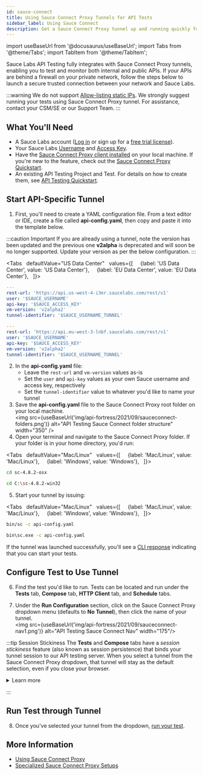 ```yaml
---
id: sauce-connect
title: Using Sauce Connect Proxy Tunnels for API Tests
sidebar_label: Using Sauce Connect
description: Get a Sauce Connect Proxy tunnel up and running quickly for your API tests.
---
```


import useBaseUrl from '@docusaurus/useBaseUrl';
import Tabs from '@theme/Tabs';
import TabItem from '@theme/TabItem';

Sauce Labs API Testing fully integrates with Sauce Connect Proxy tunnels, enabling you to test and monitor both internal and public APIs. If your APIs are behind a firewall on your private network, follow the steps below to launch a secure trusted connection between your network and Sauce Labs.

:::warning
We do not support [Allow-listing static IPs](/basics/data-center-endpoints/). We strongly suggest running your tests using Sauce Connect Proxy tunnel. For assistance, contact your CSM/SE or our Support Team.
:::

## What You'll Need

- A Sauce Labs account ([Log in](https://accounts.saucelabs.com/am/XUI/#login/) or sign up for a [free trial license](https://saucelabs.com/sign-up)).
- Your Sauce Labs [Username](https://app.saucelabs.com/user-settings) and [Access Key](https://app.saucelabs.com/user-settings).
- Have the [Sauce Connect Proxy client installed](/secure-connections/sauce-connect/installation/) on your local machine. If you're new to the feature, check out the [Sauce Connect Proxy Quickstart](/secure-connections/sauce-connect/quickstart/).
- An existing API Testing Project and Test. For details on how to create them, see [API Testing Quickstart](/api-testing/quickstart/).

## Start API-Specific Tunnel

1. First, you'll need to create a YAML configuration file. From a text editor or IDE, create a file called **api-config.yaml**, then copy and paste it into the template below.

:::caution Important
If you are already using a tunnel, note the version has been updated and the previous one **v2alpha** is deprecated and will soon be no longer supported. Update your version as per the below configuration.
:::

<Tabs
  defaultValue="US Data Center"
  values={[
    {label: 'US Data Center', value: 'US Data Center'},
    {label: 'EU Data Center', value: 'EU Data Center'},
  ]}>

  <TabItem value="US Data Center">

```yaml
---
rest-url: 'https://api.us-west-4-i3er.saucelabs.com/rest/v1'
user: '$SAUCE_USERNAME'
api-key: '$SAUCE_ACCESS_KEY'
vm-version: 'v2alpha2'
tunnel-identifier: '$SAUCE_USERNAME_TUNNEL'
```

  </TabItem>
  <TabItem value="EU Data Center">

```yaml
---
rest-url: 'https://api.eu-west-3-lnbf.saucelabs.com/rest/v1'
user: '$SAUCE_USERNAME'
api-key: '$SAUCE_ACCESS_KEY'
vm-version: 'v2alpha2'
tunnel-identifier: '$SAUCE_USERNAME_TUNNEL'
```

  </TabItem>
  </Tabs>

2. In the **api-config.yaml** file:
   - Leave the `rest-url` and `vm-version` values as-is
   - Set the `user` and `api-key` values as your own Sauce username and access key, respectively
   - Set the `tunnel-identifier` value to whatever you'd like to name your tunnel
3. Save the **api-config.yaml** file to the Sauce Connect Proxy root folder on your local machine. <br/>
   <img src={useBaseUrl('img/api-fortress/2021/09/sauceconnect-folders.png')} alt="API Testing Sauce Connect folder structure" width="350" />
4. Open your terminal and navigate to the Sauce Connect Proxy folder. If your folder is in your home directory, you'd run:

<Tabs
  defaultValue="Mac/Linux"
  values={[
    {label: 'Mac/Linux', value: 'Mac/Linux'},
    {label: 'Windows', value: 'Windows'},
  ]}>

  <TabItem value="Mac/Linux">

```bash
cd sc-4.8.2-osx
```

  </TabItem>
  <TabItem value="Windows">

```bash
cd C:\sc-4.8.2-win32
```

  </TabItem>
  </Tabs>

5. Start your tunnel by issuing:

<Tabs
  defaultValue="Mac/Linux"
  values={[
    {label: 'Mac/Linux', value: 'Mac/Linux'},
    {label: 'Windows', value: 'Windows'},
  ]}>

  <TabItem value="Mac/Linux">

```bash
bin/sc -c api-config.yaml
```

  </TabItem>
  <TabItem value="Windows">

```bash
bin\sc.exe -c api-config.yaml
```

  </TabItem>
  </Tabs>

If the tunnel was launched successfully, you'll see a [CLI response](/secure-connections/sauce-connect/proxy-tunnels/#command-line-interface) indicating that you can start your tests.

## Configure Test to Use Tunnel

6. Find the test you'd like to run. Tests can be located and run under the **Tests** tab, **Compose** tab, **HTTP Client** tab, and **Schedule** tabs.

7. Under the **Run Configuration** section, click on the Sauce Connect Proxy dropdown menu (defaults to **No Tunnel**), then click the name of your tunnel.<br/><img src={useBaseUrl('img/api-fortress/2021/09/sauceconnect-nav1.png')} alt="API Testing Sauce Connect Nav" width="175"/>

:::tip Session Stickiness
The **Tests** and **Compose** tabs have a _session stickiness_ feature (also known as session persistence) that binds your tunnel session to our API testing server. When you select a tunnel from the Sauce Connect Proxy dropdown, that tunnel will stay as the default selection, even if you close your browser.

<details><summary>Learn more</summary>

This feature does not apply to the **HTTP Client** or **Schedule** tabs, where the tunnel dropdown will always default to **No Tunnel**.

If you shut down a tunnel that's currently selected in a Sauce Connect dropdown anywhere in the platform (**Tests**, **Compose**, **HTTP Client**, or **Schedule** tab), the test would fail and you'd see the below error message. This is something to be mindful of when selecting a tunnel in the **Schedule** tab to run in the future.

<img src={useBaseUrl('img/api-fortress/2021/12/api-sc-tunnel-error.png')} alt="API Testing Sauce Connect Nav error" width="350"/>

</details>

:::

## Run Test through Tunnel

8. Once you've selected your tunnel from the dropdown, [run your test](/api-testing/quickstart/#run-test).

## More Information

- [Using Sauce Connect Proxy](/secure-connections/sauce-connect)
- [Specialized Sauce Connect Proxy Setups](/secure-connections/sauce-connect/setup-configuration/specialized-environments/#api-testing-setup)
